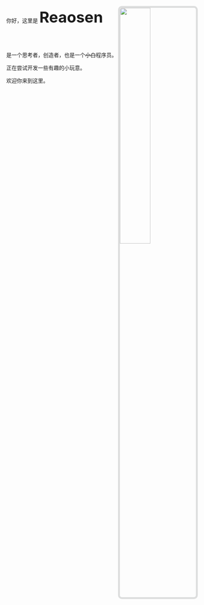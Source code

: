 <span style="font-size: 14px;">你好，这里是  </span>
<span style="font-size: 40px;">**Reaosen**</span>
<img src="https://reaosen.oss-cn-beijing.aliyuncs.com/image/myPhoto.jpeg" style="border-radius: 5px; box-shadow: rgb(221, 222, 222) 0px 0px 0px 5px, white 0px 0px 30px; width: 40%; display: inline-block; float: right;">
<br>
<br>
<br>
<br>


是一个思考者，创造者，也是一个~~小白~~程序员。

正在尝试开发一些有趣的小玩意。

欢迎你来到这里。
